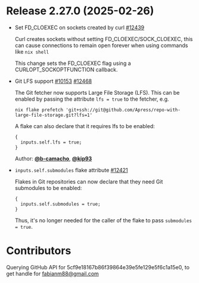 # Release 2.27.0 (2025-02-26)

- Set FD_CLOEXEC on sockets created by curl [#12439](https://github.com/NixOS/nix/pull/12439)

  Curl creates sockets without setting FD_CLOEXEC/SOCK_CLOEXEC, this can cause connections to remain open forever when using commands like `nix shell`

  This change sets the FD_CLOEXEC flag using a CURLOPT_SOCKOPTFUNCTION callback.

- Git LFS support [#10153](https://github.com/NixOS/nix/pull/10153) [#12468](https://github.com/NixOS/nix/pull/12468)

  The Git fetcher now supports Large File Storage (LFS). This can be enabled by passing the attribute `lfs = true` to the fetcher, e.g.
  ```console
  nix flake prefetch 'git+ssh://git@github.com/Apress/repo-with-large-file-storage.git?lfs=1'
  ```

  A flake can also declare that it requires lfs to be enabled:
  ```
  {
    inputs.self.lfs = true;
  }
  ```

  Author: [**@b-camacho**](https://github.com/b-camacho), [**@kip93**](https://github.com/kip93)

- `inputs.self.submodules` flake attribute [#12421](https://github.com/NixOS/nix/pull/12421)

  Flakes in Git repositories can now declare that they need Git submodules to be enabled:
  ```
  {
    inputs.self.submodules = true;
  }
  ```
  Thus, it's no longer needed for the caller of the flake to pass `submodules = true`.


# Contributors

Querying GitHub API for 5cf9e18167b86f39864e39e5fe129e5f6c1a15e0, to get handle for fabianm88@gmail.com
